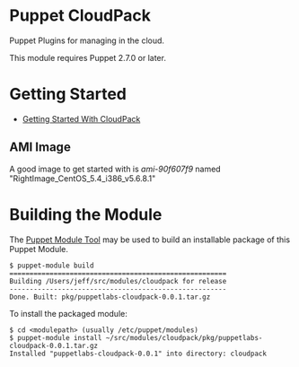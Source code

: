 Puppet CloudPack
================

Puppet Plugins for managing in the cloud.

This module requires Puppet 2.7.0 or later.

Getting Started
===============

 * [Getting Started With CloudPack](http://docs.puppetlabs.com/guides/cloud_pack_getting_started.html)

AMI Image
---------

A good image to get started with is *ami-90f607f9* named
"RightImage\_CentOS\_5.4\_i386\_v5.6.8.1"

Building the Module
===================

The [Puppet Module Tool](https://github.com/puppetlabs/puppet-module-tool) may
be used to build an installable package of this Puppet Module.

    $ puppet-module build
    ======================================================
    Building /Users/jeff/src/modules/cloudpack for release
    ------------------------------------------------------
    Done. Built: pkg/puppetlabs-cloudpack-0.0.1.tar.gz

To install the packaged module:

    $ cd <modulepath> (usually /etc/puppet/modules)
    $ puppet-module install ~/src/modules/cloudpack/pkg/puppetlabs-cloudpack-0.0.1.tar.gz
    Installed "puppetlabs-cloudpack-0.0.1" into directory: cloudpack
